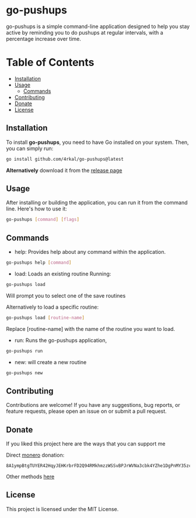 # go-pushups
go-pushups is a simple command-line application designed to help you stay active by reminding you to do pushups at regular intervals, with a percentage increase over time.

# Table of Contents

- [Installation](#installation)
- [Usage](#usage)
  - [Commands](#commands)
- [Contributing](#contributing)
- [Donate](#donate)
- [License](#license)

## Installation

To install **go-pushups**, you need to have Go installed on your system. Then, you can simply run:

```bash
go install github.com/4rkal/go-pushups@latest
```

**Alternatively** download it from the [release page](https://github.com/4rkal/go-pushups/releases) 

## Usage
After installing or building the application, you can run it from the command line. Here's how to use it:
```bash
go-pushups [command] [flags]
```

## Commands
- help: Provides help about any command within the application.
```bash
go-pushups help [command]
```

- load: Loads an existing routine
Running: 
```bash
go-pushups load
```
Will prompt you to select one of the save routines

Alternatively to load a specific routine:
```bash
go-pushups load [routine-name]
```
Replace [routine-name] with the name of the routine you want to load.


- run: Runs the go-pushups application,
```bash
go-pushups run
```

- new: will create a new routine
```bash
go-pushups new
```

## Contributing
Contributions are welcome! If you have any suggestions, bug reports, or feature requests, please open an issue on or submit a pull request.

## Donate
If you liked this project here are the ways that you can support me

Direct [monero](https://getmonero.org) donation:
```
8A1ympBtgTUYER42HqyJEHKrbrFD2Q94RMkhmzzWSSvBPJrWVNa3cbk4YZhe1DgPnMY35zcuuen8x58siq5D7uVRUDUZLzm
```

Other methods [here](https://4rkal.eu.org/donate/)

## License
This project is licensed under the MIT License.
